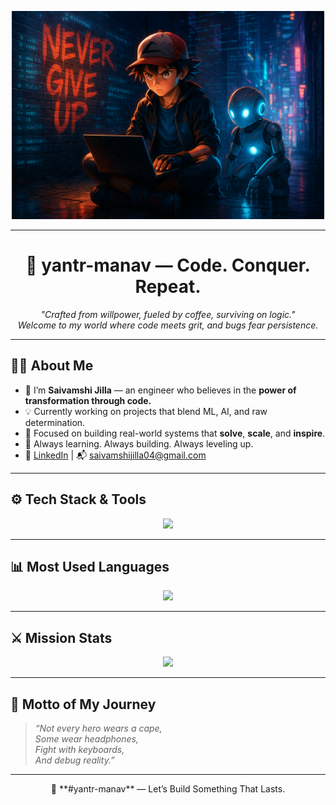 <p align="center">
  <img src="https://raw.githubusercontent.com/yantr-manav/yantr-manav/main/github_banner.png" alt="yantr-manav banner" width="500"/>
</p>

---

<h1 align="center">🧠 yantr-manav — Code. Conquer. Repeat.</h1>

<p align="center">
  <i>"Crafted from willpower, fueled by coffee, surviving on logic."</i><br>
  <i>Welcome to my world where code meets grit, and bugs fear persistence.</i>
</p>

---

## 👨‍💻 About Me
- 🔭 I’m **Saivamshi Jilla** — an engineer who believes in the **power of transformation through code.**
- 💡 Currently working on projects that blend ML, AI, and raw determination.
- 🎯 Focused on building real-world systems that **solve**, **scale**, and **inspire**.
- 🧠 Always learning. Always building. Always leveling up.
- 🔗 [LinkedIn](https://www.linkedin.com/in/saivamshi-jilla/) | 📬 saivamshijilla04@gmail.com

---

## ⚙️ Tech Stack & Tools

<p align="center">
  <img src="https://skillicons.dev/icons?i=python,java,cpp,js,ts,html,css,react,mongodb,aws,git,github,docker,linux" />
</p>

---



## 📊 Most Used Languages

<p align="center">
  <img src="https://github-readme-stats.vercel.app/api/top-langs/?username=yantr-manav&layout=compact&theme=radical&langs_count=8" />
</p>

---

## ⚔️ Mission Stats

<p align="center">
  <img src="https://github-readme-stats.vercel.app/api?username=yantr-manav&show_icons=true&theme=radical&rank_icon=github" />
</p>

---

## 🚀 Motto of My Journey

> *“Not every hero wears a cape,  
Some wear headphones,  
Fight with keyboards,  
And debug reality.”*

---

<p align="center">
  🧠 **#yantr-manav** — Let’s Build Something That Lasts.
</p>
